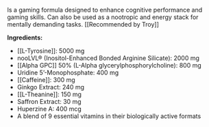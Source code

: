 Is a gaming formula designed to enhance cognitive performance and gaming skills. Can also be used as a nootropic and energy stack for mentally demanding tasks. [[Recommended by Troy]]

**Ingredients:**
- [[L-Tyrosine]]: 5000 mg
- nooLVL® (Inositol-Enhanced Bonded Arginine Silicate): 2000 mg
- [[Alpha GPC]] 50% (L-Alpha glycerylphosphorylcholine): 800 mg
- Uridine 5’-Monophosphate: 400 mg
- [[Caffeine]]: 300 mg
- Ginkgo Extract: 240 mg
- [[L-Theanine]]: 150 mg
- Saffron Extract: 30 mg
- Huperzine A: 400 mcg
- A blend of 9 essential vitamins in their biologically active formats